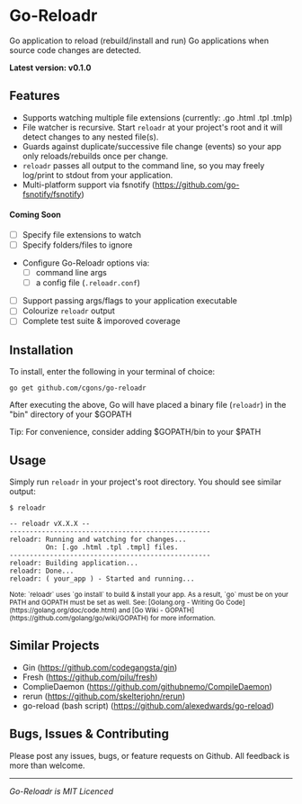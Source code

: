 # Go-Reloadr
Go application to reload (rebuild/install and run) Go applications when source code changes are detected.


**Latest version: v0.1.0**

## Features
- Supports watching multiple file extensions (currently: .go .html .tpl .tmlp)
- File watcher is recursive. Start `reloadr` at your project's root and it will detect changes to any nested file(s).
- Guards against duplicate/successive file change (events) so your app only reloads/rebuilds once per change.
- `reloadr` passes all output to the command line, so you may freely log/print to stdout from your application.
- Multi-platform support via fsnotify (https://github.com/go-fsnotify/fsnotify)

#### Coming Soon
- [ ] Specify file extensions to watch
- [ ] Specify folders/files to ignore
- Configure Go-Reloadr options via:
    - [ ] command line args
    - [ ] a config file (`.reloadr.conf`)
- [ ] Support passing args/flags to your application executable
- [ ] Colourize `reloadr` output
- [ ] Complete test suite & imporoved coverage

## Installation
To install, enter the following in your terminal of choice:

`go get github.com/cgons/go-reloadr`

After executing the above, Go will have placed a binary file (`reloadr`) in the "bin" directory of your $GOPATH

Tip: For convenience, consider adding $GOPATH/bin to your $PATH

## Usage
Simply run `reloadr` in your project's root directory. You should see similar output:

```
$ reloadr

-- reloadr vX.X.X --
--------------------------------------------------
reloadr: Running and watching for changes...
         On: [.go .html .tpl .tmpl] files.
--------------------------------------------------
reloadr: Building application...
reloadr: Done...
reloadr: ( your_app ) - Started and running...
```
<small>
Note: `reloadr` uses `go install` to build & install your app. As a result, `go` must be on your PATH and GOPATH must be set as well.
</small>

<small>
See: [Golang.org - Writing Go Code](https://golang.org/doc/code.html) and [Go Wiki - GOPATH](https://github.com/golang/go/wiki/GOPATH) for more information.
</small>

## Similar Projects
- Gin (https://github.com/codegangsta/gin)
- Fresh (https://github.com/pilu/fresh)
- ComplieDaemon (https://github.com/githubnemo/CompileDaemon)
- rerun (https://github.com/skelterjohn/rerun)
- go-reload (bash script) (https://github.com/alexedwards/go-reload)

## Bugs, Issues & Contributing
Please post any issues, bugs, or feature requests on Github. All feedback is more than welcome.

---
_Go-Reloadr is MIT Licenced_
